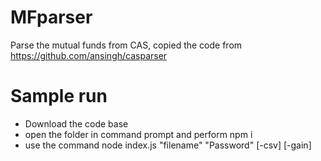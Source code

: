# MFparser
Parse the mutual funds from CAS, copied the code from https://github.com/ansingh/casparser 

# Sample run
- Download the code base 
- open the folder in command prompt and perform npm i
- use the command node index.js "filename" "Password" [-csv] [-gain] 

